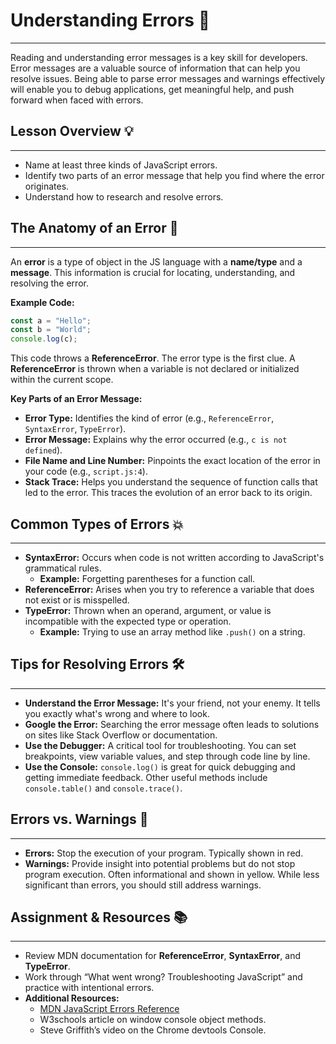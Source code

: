 # Understanding Errors 🐞

-----

Reading and understanding error messages is a key skill for developers. Error messages are a valuable source of information that can help you resolve issues. Being able to parse error messages and warnings effectively will enable you to debug applications, get meaningful help, and push forward when faced with errors.

## Lesson Overview 💡

-----

  * Name at least three kinds of JavaScript errors.
  * Identify two parts of an error message that help you find where the error originates.
  * Understand how to research and resolve errors.

## The Anatomy of an Error 🔬

-----

An **error** is a type of object in the JS language with a **name/type** and a **message**. This information is crucial for locating, understanding, and resolving the error.

**Example Code:**

```javascript
const a = "Hello";
const b = "World";
console.log(c);
```

This code throws a **ReferenceError**. The error type is the first clue. A **ReferenceError** is thrown when a variable is not declared or initialized within the current scope.

**Key Parts of an Error Message:**

  * **Error Type:** Identifies the kind of error (e.g., `ReferenceError`, `SyntaxError`, `TypeError`).
  * **Error Message:** Explains why the error occurred (e.g., `c is not defined`).
  * **File Name and Line Number:** Pinpoints the exact location of the error in your code (e.g., `script.js:4`).
  * **Stack Trace:** Helps you understand the sequence of function calls that led to the error. This traces the evolution of an error back to its origin.

## Common Types of Errors 💥

-----

  * **SyntaxError:** Occurs when code is not written according to JavaScript's grammatical rules.
      * **Example:** Forgetting parentheses for a function call.
  * **ReferenceError:** Arises when you try to reference a variable that does not exist or is misspelled.
  * **TypeError:** Thrown when an operand, argument, or value is incompatible with the expected type or operation.
      * **Example:** Trying to use an array method like `.push()` on a string.

## Tips for Resolving Errors 🛠️

-----

  * **Understand the Error Message:** It's your friend, not your enemy. It tells you exactly what's wrong and where to look.
  * **Google the Error:** Searching the error message often leads to solutions on sites like Stack Overflow or documentation.
  * **Use the Debugger:** A critical tool for troubleshooting. You can set breakpoints, view variable values, and step through code line by line.
  * **Use the Console:** `console.log()` is great for quick debugging and getting immediate feedback. Other useful methods include `console.table()` and `console.trace()`.

## Errors vs. Warnings 🚨

-----

  * **Errors:** Stop the execution of your program. Typically shown in red.
  * **Warnings:** Provide insight into potential problems but do not stop program execution. Often informational and shown in yellow. While less significant than errors, you should still address warnings.

## Assignment & Resources 📚

-----

  * Review MDN documentation for **ReferenceError**, **SyntaxError**, and **TypeError**.
  * Work through “What went wrong? Troubleshooting JavaScript” and practice with intentional errors.
  * **Additional Resources:**
      * [MDN JavaScript Errors Reference](https://developer.mozilla.org/en-US/docs/Web/JavaScript/Reference/Errors)
      * W3schools article on window console object methods.
      * Steve Griffith’s video on the Chrome devtools Console.